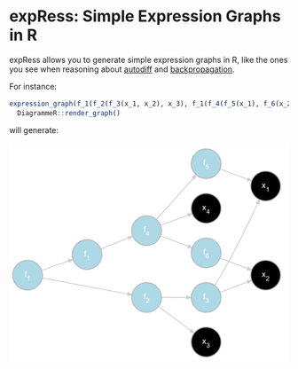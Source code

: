 # expRess: Simple Expression Graphs in R

expRess allows you to generate simple expression graphs in R, like the ones you see when reasoning about [autodiff](https://en.wikipedia.org/wiki/Automatic_differentiation) and [backpropagation](https://en.wikipedia.org/wiki/Backpropagation). 

For instance:

```R
expression_graph(f_1(f_2(f_3(x_1, x_2), x_3), f_1(f_4(f_5(x_1), f_6(x_2), x_4)))) %>% 
  DiagrammeR::render_graph()
```

will generate:

![graph](img/expr_graph.png)
